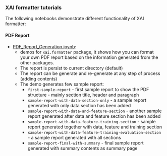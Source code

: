 ### XAI formatter tutorials

The following notebooks demonstrate different functionality of XAI formatter:

#### PDF Report
* [PDF_Report_Generation.ipynb](portable_document/PDF_Report_Generation.ipynb):
    * demos for `xai.formatter` package, it shows how you can format your own 
    PDF report based on the information generated from the other packages. 
    * The report is persist to current directory (default)
    * The report can be generate and re-generate at any step of process 
    (adding contents)
    * The demo generates few sample report:
        * `first-sample-report` - first sample report to show the PDF 
        structure - mainly section title, header and paragraph
        * `sample-report-with-data-section-only` - a sample report generated 
        with only data section has been added
        * `sample-report-with-data-and-feature-section` - another sample 
        report generated after data and feature section has been added
        * `sample-report-with-data-feature-training-section` - sample report 
        generated together with data, feature and training section
        * `sample-report-with-data-feature-training-evaluation-section` - a 
        sample report generated with all sections
        * `sample-report-final-with-summary` - final sample report generated 
        with summary contents as summary page
   